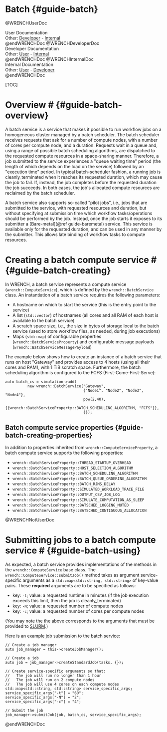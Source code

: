 Batch                        {#guide-batch}
============

@WRENCHUserDoc <div class="doc-type">User Documentation</div><div class="doc-link">Other: <a href="../developer/guide-batch.html">Developer</a> - <a href="../internal/guide-batch.html">Internal</a></div> @endWRENCHDoc
@WRENCHDeveloperDoc  <div class="doc-type">Developer Documentation</div><div class="doc-link">Other: <a href="../user/guide-batch.html">User</a> - <a href="../internal/guide-batch.html">Internal</a></div> @endWRENCHDoc
@WRENCHInternalDoc  <div class="doc-type">Internal Documentation</div><div class="doc-link">Other: <a href="../user/guide-batch.html">User</a> -  <a href="../developer/guide-batch.html">Developer</a></div> @endWRENCHDoc

[TOC]

# Overview #            {#guide-batch-overview}

A batch service is a service that makes it possible to run workflow jobs on
a homogeneous cluster managed by a batch scheduler. The batch scheduler
receives requests that ask for a number of compute nodes, with a number of
cores per compute node, and a duration. Requests wait in a queue and, using
a range of possible batch scheduling algorithms, are dispatched to the
requested compute resources in a space-sharing manner. Therefore, a job
submitted to the service experiences a "queue waiting time" period (the
length of which depends on the load on the service) followed by an
"execution time" period.  In typical batch-scheduler fashion, a running job
is cleanly_terminated when it reaches its requested duration, which may cause the
job to fail. If, instead, the job completes before the requested duration
the job succeeds. In both cases, the job's allocated compute resources are
reclaimed by the batch scheduler.

A batch service also supports so-called "pilot jobs", i.e., jobs that are 
submitted to the service, with requested resources and duration, but without
specifying at submission time which workflow tasks/operations should be performed
by the job. Instead, once the job starts it exposes to its submitter a 
[Bare-metal](@ref guide-baremetal) service. This service is available only
for the requested duration, and can be used in any manner by the submitter. 
This allows late binding of workflow tasks to compute resources. 


# Creating a batch compute service #        {#guide-batch-creating}

In WRENCH, a batch service represents a compute service
(`wrench::ComputeService`), which is defined by the `wrench::BatchService`
class. An instantiation of a batch service requires the following
parameters:

- A hostname on which to start the service (this is the entry point to the service)
- A list (`std::vector`) of hostnames (all cores and all RAM of each host is available to
  the batch service)
- A scratch space size, i.e., the size in bytes of storage local to the batch service (used to store
  workflow files, as needed, during job executions) 
- Maps (`std::map`) of configurable properties (`wrench::BatchServiceProperty`) and configurable message 
  payloads (`wrench::BatchServiceMessagePayload`)
  
The example below shows how to create an instance of a batch service
that runs on host "Gateway" and provides access to 4 hosts (using all their
cores and RAM), with 1 TiB scratch space.  Furthermore, the batch scheduling algorithm is configured to
the FCFS (First-Come-First-Serve):

~~~~~~~~~~~~~{.cpp}
auto batch_cs = simulation->add(
          new wrench::BatchService("Gateway", 
                                   {"Node1", "Node2", "Node3", "Node4"},
                                   pow(2,40),
                                   {{wrench::BatchServiceProperty::BATCH_SCHEDULING_ALGORITHM, "FCFS"}},
                                   {});
~~~~~~~~~~~~~


## Batch compute service properties             {#guide-batch-creating-properties}

In addition to properties inherited from `wrench::ComputeServiceProperty`, a batch compute
service supports the following properties:

- `wrench::BatchServiceProperty::THREAD_STARTUP_OVERHEAD`
- `wrench::BatchServiceProperty::HOST_SELECTION_ALGORITHM` 
- `wrench::BatchServiceProperty::BATCH_SCHEDULING_ALGORITHM` 
- `wrench::BatchServiceProperty::BATCH_QUEUE_ORDERING_ALGORITHM`
- `wrench::BatchServiceProperty::BATCH_RJMS_DELAY`
- `wrench::BatchServiceProperty::SIMULATED_WORKLOAD_TRACE_FILE`
- `wrench::BatchServiceProperty::OUTPUT_CSV_JOB_LOG`
- `wrench::BatchServiceProperty::SIMULATE_COMPUTATION_AS_SLEEP`
- `wrench::BatchServiceProperty::BATSCHED_LOGGING_MUTED`
- `wrench::BatchServiceProperty::BATSCHED_CONTIGUOUS_ALLOCATION`


@WRENCHNotUserDoc

# Submitting jobs to a batch compute service #        {#guide-batch-using}

As expected, a batch service provides implementations of the methods
in the `wrench::ComputeService` base class. The
`wrench::ComputeService::submitJob()` method takes as argument
service-specific arguments as a `std::map<std::string, std::string>` of
key-value pairs.  These **required** arguments are to be specified as follows:

  - key: `-t`; value: a requested runtime in minutes (if the job execution exceeds this limit, then the job is cleanly_terminated)
  - key: `-N`; value: a requested number of compute nodes
  - key: `-c`; value: a requested number of cores per compute nodes

(You may note the the above corresponds to the arguments that must be
provided to [SLURM](https://slurm.schedmd.com/).)

Here is an example job submission to the batch service:

~~~~~~~~~~~~~{.cpp}
// Create a job manager
auto job_manager = this->createJobManager();

// Create a job
auto job = job_manager->createStandardJob(tasks, {});

// Create service-specific arguments so that:
//   The job will run no longer than 1 hour
//   The job will run on 2 compute nodes
//   The job will use 4 cores on each compute nodes
std::map<std::string, std::string> service_specific_args;
service_specific_args["-t"] = "60";
service_specific_args["-N"] = "2";
service_specific_args["-c"] = "4";

// Submit the job
job_manager->submitJob(job, batch_cs, service_specific_args);
~~~~~~~~~~~~~

@endWRENCHDoc

